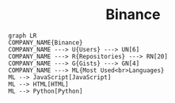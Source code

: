 <h1 align="center">Binance</h1>

```mermaid
graph LR
COMPANY_NAME{Binance}
COMPANY_NAME ---> U{Users} ---> UN[6]
COMPANY_NAME ---> R{Repositories} ---> RN[20]
COMPANY_NAME ---> G{Gists} ---> GN[4]
COMPANY_NAME ---> ML{Most Used<br>Languages}
ML --> JavaScript[JavaScript]
ML --> HTML[HTML]
ML --> Python[Python]
```
